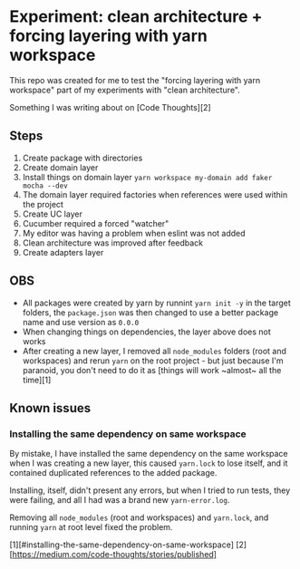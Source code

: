 # Experiment: clean architecture + forcing layering with yarn workspace

This repo was created for me to test the "forcing layering with yarn workspace" part of my experiments with "clean architecture".

Something I was writing about on [Code Thoughts][2]

## Steps

1. Create package with directories
1. Create domain layer
1. Install things on domain layer `yarn workspace my-domain add faker mocha --dev`
1. The domain layer required factories when references were used within the project
1. Create UC layer
1. Cucumber required a forced "watcher"
1. My editor was having a problem when eslint was not added
1. Clean architecture was improved after feedback
1. Create adapters layer

## OBS

* All packages were created by yarn by runnint `yarn init -y` in the target folders, the `package.json` was then changed to use a better package name and use version as `0.0.0`
* When changing things on dependencies, the layer above does not works
* After creating a new layer, I removed all `node_modules` folders (root and workspaces) and rerun `yarn` on the root project - but just because I'm paranoid, you don't need to do it as [things will work ~almost~ all the time][1]

## Known issues

### Installing the same dependency on same workspace

By mistake, I have installed the same dependency on the same workspace when I was creating a new layer, this caused `yarn.lock` to lose itself, and it contained duplicated references to the added package.

Installing, itself, didn't present any errors, but when I tried to run tests, they were failing, and all I had was a brand new `yarn-error.log`.

Removing all `node_modules` (root and workspaces) and `yarn.lock`, and running `yarn` at root level fixed the problem.

[1][#installing-the-same-dependency-on-same-workspace]
[2][https://medium.com/code-thoughts/stories/published]
